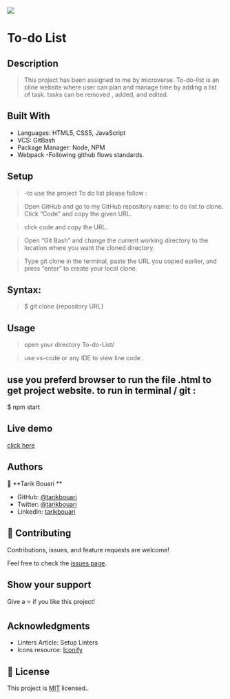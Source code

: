 ![](https://img.shields.io/badge/Microverse-blueviolet)

# To-do List

## Description 
> This project has been assigned to me by microverse.
> To-do-list is an oline website where user can plan and manage time by adding a list of task. tasks can be removed , added, and edited.

## Built With
- Languages: HTML5, CSS5, JavaScript
- VCS: GitBash
- Package Manager: Node, NPM
- Webpack
-Following github flows standards.


## Setup
> -to use the project To do list please follow :

>Open GitHub and go to my GitHub repository name: to do list.to clone. Click “Code” and copy the given URL.

>click code and copy the URL.

>Open “Git Bash” and change the current working directory to the location where you want the cloned directory.

>Type git clone in the terminal, paste the URL you copied earlier, and press “enter” to create your local clone.

## Syntax:

>$ git clone {repository URL}

## Usage
>open your directory To-do-List/

>use vs-code or any IDE to view line code .

## use you preferd browser to run the file .html to get project website. to run in terminal / git :
$ npm start

## Live demo 
[click here]()

## Authors

👤 **Tarik Bouari **

- GitHub: [@tarikbouari](https://github.com/tarikbouari)
- Twitter: [@tarikbouari](https://twitter.com/TarikBouari)
- LinkedIn: [tarikbouari](https://www.linkedin.com/in/tarik-bouari-44b7191a6/)

## 🤝 Contributing

Contributions, issues, and feature requests are welcome!

Feel free to check the [issues page](../../issues/).

## Show your support

Give a ⭐️ if you like this project!

## Acknowledgments

- Linters Article: Setup Linters
- Icons resource: [Iconify](https://iconify.design/cons8)

## 📝 License

This project is [MIT](./MIT.md) licensed..
